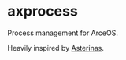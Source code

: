# axprocess

Process management for ArceOS.

Heavily inspired by [Asterinas](https://github.com/asterinas/asterinas).
